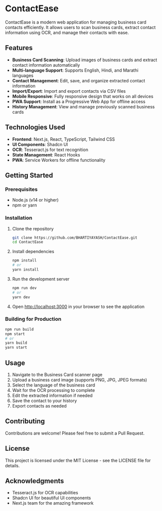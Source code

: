 # ContactEase

ContactEase is a modern web application for managing business card contacts efficiently. It allows users to scan business cards, extract contact information using OCR, and manage their contacts with ease.

## Features

- **Business Card Scanning**: Upload images of business cards and extract contact information automatically
- **Multi-language Support**: Supports English, Hindi, and Marathi languages
- **Contact Management**: Edit, save, and organize extracted contact information
- **Import/Export**: Import and export contacts via CSV files
- **Mobile Responsive**: Fully responsive design that works on all devices
- **PWA Support**: Install as a Progressive Web App for offline access
- **History Management**: View and manage previously scanned business cards

## Technologies Used

- **Frontend**: Next.js, React, TypeScript, Tailwind CSS
- **UI Components**: Shadcn UI
- **OCR**: Tesseract.js for text recognition
- **State Management**: React Hooks
- **PWA**: Service Workers for offline functionality

## Getting Started

### Prerequisites

- Node.js (v14 or higher)
- npm or yarn

### Installation

1. Clone the repository
   ```bash
   git clone https://github.com/BHARTIYAYASH/ContactEase.git
   cd ContactEase
   ```

2. Install dependencies
   ```bash
   npm install
   # or
   yarn install
   ```

3. Run the development server
   ```bash
   npm run dev
   # or
   yarn dev
   ```

4. Open [http://localhost:3000](http://localhost:3000) in your browser to see the application

### Building for Production

```bash
npm run build
npm start
# or
yarn build
yarn start
```

## Usage

1. Navigate to the Business Card scanner page
2. Upload a business card image (supports PNG, JPG, JPEG formats)
3. Select the language of the business card
4. Wait for the OCR processing to complete
5. Edit the extracted information if needed
6. Save the contact to your history
7. Export contacts as needed

## Contributing

Contributions are welcome! Please feel free to submit a Pull Request.

## License

This project is licensed under the MIT License - see the LICENSE file for details.

## Acknowledgments

- Tesseract.js for OCR capabilities
- Shadcn UI for beautiful UI components
- Next.js team for the amazing framework